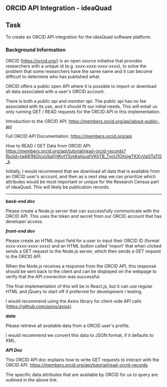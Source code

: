 ## ORCID API Integration - ideaQuad

## Task

To create an ORCID API integration for the ideaQuad software platform.

### Background Information

ORCID (https://orcid.org/) is an open source initiative that provides researchers with a unique id (e.g. xxxx-xxxx-xxxx-xxxx), to solve the problem that some researchers have the same name and it can become difficult to determine who has published what.

ORCID offers a public open API where it is possible to import or download all data associated with a user's ORCID account. 

There is both a _public api_ and _member api_. The public api has no fee associated with its use, and it should fit our initial needs. This will entail us only running GET / READ requests for the ORCID API in this implementation. 

Introduction to the ORCID API:
https://members.orcid.org/api/about-public-api

Full ORCID API Documentation:
https://members.orcid.org/api

How to READ / GET Data from ORCID API:
https://members.orcid.org/api/tutorial/read-orcid-records?fbclid=IwAR1NOlcxUbaYrtKvtYSytAqIougfVKhTB_TyoU1OjhjjwTKXvVaGToTl5_k

Initially, I would recommend that we download all data that is available from an ORCID user's account, and then as a next step we can prioritize which attributes would be most important or unique for the Research Census part of ideaQuad. This will likely be publication records.

---

**_back-end dev_**

Please create a Node.js server that can successfully communicate with the ORCID API. This uses the token and secret from our ORCID account that has developer access.

**_front-end dev_**

Please create an HTML input field for a user to input their ORCID ID (format xxxx-xxxx-xxxx-xxxx) and an HTML button called 'import' that when clicked sends a GET request to the Node.js server, which then sends a GET request to the ORCID API.

When the Node.js receives a response from the ORCID API, this response should be sent back to the client and can be displayed on the webpage to verify that the API connection was successful.

The final implementation of this will be in React.js, but it can use regular HTML and jQuery to start off if preferred for development / testing.

I would recommend using the Axios library for client-side API calls (https://github.com/axios/axios).

**_data_**

Please retrieve all available data from a ORCID user's profile.

I would recommend we convert this data to JSON format, if it defaults to XML.

**_API Doc_**

This ORCID API doc explains how to write GET requests to interact with the ORCID API.
https://members.orcid.org/api/tutorial/read-orcid-records  

The specific data attributes that are available by ORCID for us to query are outlined in the above link.
